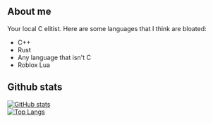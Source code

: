 ## About me
Your local C elitist. Here are some languages that I think are bloated:  
 - C++
 - Rust
 - Any language that isn't C
 - Roblox Lua

## Github stats

[![GitHub stats](https://github-readme-stats.vercel.app/api?username=WoffleTbh&show_icons=true&theme=radical)](https://github.com/anuraghazra/github-readme-stats)  
[![Top Langs](https://github-readme-stats.vercel.app/api/top-langs/?username=WoffleTbh)](https://github.com/anuraghazra/github-readme-stats)
